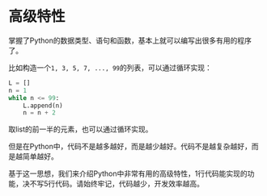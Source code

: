 # 高级特性

掌握了Python的数据类型、语句和函数，基本上就可以编写出很多有用的程序了。

比如构造一个`1, 3, 5, 7, ..., 99`的列表，可以通过循环实现：

```python
L = []
n = 1
while n <= 99:
    L.append(n)
    n = n + 2
```

取list的前一半的元素，也可以通过循环实现。

但是在Python中，代码不是越多越好，而是越少越好。代码不是越复杂越好，而是越简单越好。

基于这一思想，我们来介绍Python中非常有用的高级特性，1行代码能实现的功能，决不写5行代码。请始终牢记，代码越少，开发效率越高。
